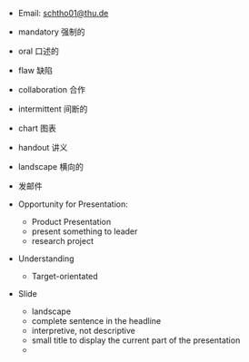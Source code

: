 - Email: schtho01@thu.de 

- mandatory 强制的 
- oral 口述的 
- flaw 缺陷 
- collaboration 合作 
- intermittent 间断的 
- chart 图表 
- handout 讲义 
- landscape 横向的 

- 发邮件 

- Opportunity for Presentation: 
	- Product Presentation 
	- present something to leader 
	- research project 
- Understanding 
	- Target-orientated 

- Slide 
	- landscape 
	- complete sentence in the headline 
	- interpretive, not descriptive 
	- small title to display the current part of the presentation 
	- 